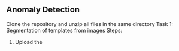 ## Anomaly Detection
Clone the repository and unzip all files in the same directory
Task 1: Segmentation of templates from images
Steps:
  1. Upload the


